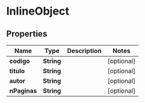 

# InlineObject

## Properties

Name | Type | Description | Notes
------------ | ------------- | ------------- | -------------
**codigo** | **String** |  |  [optional]
**titulo** | **String** |  |  [optional]
**autor** | **String** |  |  [optional]
**nPaginas** | **String** |  |  [optional]



